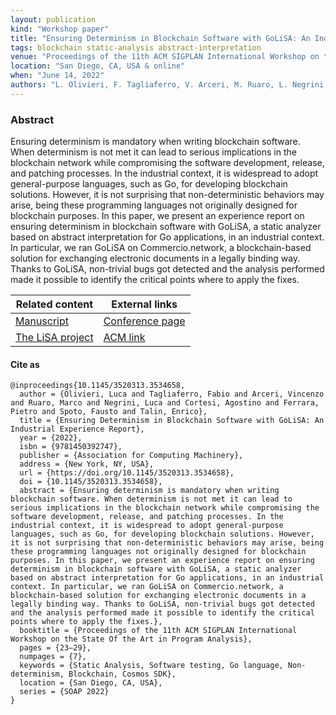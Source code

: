 ```yaml
---
layout: publication
kind: "Workshop paper"
title: "Ensuring Determinism in Blockchain Software with GoLiSA: An Industrial Experience Report"
tags: blockchain static-analysis abstract-interpretation
venue: "Proceedings of the 11th ACM SIGPLAN International Workshop on the State Of the Art in Program Analysis (SOAP 2022)"
location: "San Diego, CA, USA & online"
when: "June 14, 2022"
authors: "L. Olivieri, F. Tagliaferro, V. Arceri, M. Ruaro, L. Negrini, A. Cortesi, P. Ferrara, F. Spoto, E. Tallin"
---
```


### Abstract

Ensuring determinism is mandatory when writing blockchain software. When determinism is not met it can lead to serious implications in the blockchain network while compromising the software development, release, and patching processes. In the industrial context, it is widespread to adopt general-purpose languages, such as Go, for developing blockchain solutions. However, it is not surprising that non-deterministic behaviors may arise, being these programming languages not originally designed for blockchain purposes. In this paper, we present an experience report on ensuring determinism in blockchain software with GoLiSA, a static analyzer based on abstract interpretation for Go applications, in an industrial context. In particular, we ran GoLiSA on Commercio.network, a blockchain-based solution for exchanging electronic documents in a legally binding way. Thanks to GoLiSA, non-trivial bugs got detected and the analysis performed made it possible to identify the critical points where to apply the fixes.

<div class="divtable"> 
  <table>
    <thead>
      <tr>
        <th>Related content</th>
        <th>External links</th>
      </tr>
    </thead>
    <tbody>
      <tr>
        <td><a href="{{ site.baseurl }}/manuscripts/SOAP22.pdf">Manuscript</a></td>
        <td><a href="https://pldi22.sigplan.org/details/SOAP-2022-papers/4/Ensuring-Determinism-in-Blockchain-Software-with-GoLiSA-An-Industrial-Experience-Rep">Conference page</a></td>
      </tr>
      <tr>
        <td><a href="{% link projects/lisa.md %}">The LiSA project</a></td>
        <td><a href="https://dl.acm.org/doi/10.1145/3520313.3534658">ACM link</a></td>
      </tr>
    </tbody>
  </table>
 </div>

#### Cite as

```
@inproceedings{10.1145/3520313.3534658,
  author = {Olivieri, Luca and Tagliaferro, Fabio and Arceri, Vincenzo and Ruaro, Marco and Negrini, Luca and Cortesi, Agostino and Ferrara, Pietro and Spoto, Fausto and Talin, Enrico},
  title = {Ensuring Determinism in Blockchain Software with GoLiSA: An Industrial Experience Report},
  year = {2022},
  isbn = {9781450392747},
  publisher = {Association for Computing Machinery},
  address = {New York, NY, USA},
  url = {https://doi.org/10.1145/3520313.3534658},
  doi = {10.1145/3520313.3534658},
  abstract = {Ensuring determinism is mandatory when writing blockchain software. When determinism is not met it can lead to serious implications in the blockchain network while compromising the software development, release, and patching processes. In the industrial context, it is widespread to adopt general-purpose languages, such as Go, for developing blockchain solutions. However, it is not surprising that non-deterministic behaviors may arise, being these programming languages not originally designed for blockchain purposes. In this paper, we present an experience report on ensuring determinism in blockchain software with GoLiSA, a static analyzer based on abstract interpretation for Go applications, in an industrial context. In particular, we ran GoLiSA on Commercio.network, a blockchain-based solution for exchanging electronic documents in a legally binding way. Thanks to GoLiSA, non-trivial bugs got detected and the analysis performed made it possible to identify the critical points where to apply the fixes.},
  booktitle = {Proceedings of the 11th ACM SIGPLAN International Workshop on the State Of the Art in Program Analysis},
  pages = {23–29},
  numpages = {7},
  keywords = {Static Analysis, Software testing, Go language, Non-determinism, Blockchain, Cosmos SDK},
  location = {San Diego, CA, USA},
  series = {SOAP 2022}
}
```
